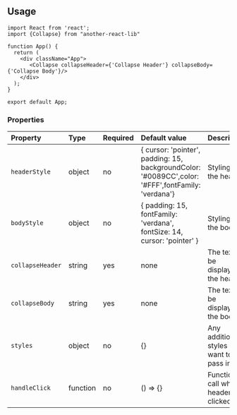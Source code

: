 ## Usage 

```
import React from 'react';
import {Collapse} from "another-react-lib" 

function App() {
  return (
    <div className="App">
       <Collapse collapseHeader={'Collapse Header'} collapseBody={'Collapse Body'}/>
    </div>
  );
}

export default App;
```

### Properties

Property | Type | Required | Default value | Description
:--- | :--- | :--- | :--- | :---
`headerStyle`|object|no| {  cursor: 'pointer',  padding: 15, backgroundColor: '#0089CC',color: '#FFF',fontFamily: 'verdana'} | Styling for the header.
`bodyStyle`|object|no|{  padding: 15, fontFamily: 'verdana', fontSize: 14, cursor: 'pointer' }| Styling for the body.
`collapseHeader`|string|yes|none| The text to be displayed in the header.
`collapseBody`|string|yes|none| The text to be displayed in the body.
`styles`|object|no|{}|Any additional styles you want to pass in
`handleClick`|function|no| () => {}| Function to call when header is clicked.

